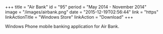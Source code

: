 +++
title = "Air Bank"
id = "95"
period = "May 2014 - November 2014"
image = "/images/airbank.png"
date = "2015-12-19T02:56:44"
link = "https"
linkActionTitle = "Windows Store"
linkAction = "Download"
+++

Windows Phone mobile banking application for Air Bank.
